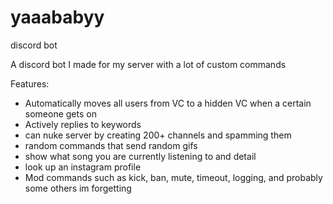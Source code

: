 # yaaababyy
discord bot

A discord bot I made for my server with a lot of custom commands

Features:
- Automatically moves all users from VC to a hidden VC when a certain someone gets on
- Actively replies to keywords
- can nuke server by creating 200+ channels and spamming them
- random commands that send random gifs
- show what song you are currently listening to and detail
- look up an instagram profile
- Mod commands such as kick, ban, mute, timeout, logging, and probably some others im forgetting
